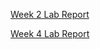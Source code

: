 [Week 2 Lab Report](https://williamheng89.github.io/cse-15l-lab-report/lab-report-1-week-2)

[Week 4 Lab Report](https://williamheng89.github.io/cse-15l-lab-report/lab-report-2-week-4)
